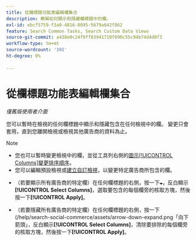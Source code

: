 ```yaml
---
title: 從欄標題功能表編輯欄集合
description: 瞭解如何顯示和隱藏欄標題中的欄。
exl-id: ebcf5759-f3a0-4816-8095-5679a642f862
feature: Search Common Tasks, Search Custom Data Views
source-git-commit: a438e0c24f9ff83941710f890c55c94b74d4d0f3
workflow-type: tm+mt
source-wordcount: '191'
ht-degree: 0%

---
```


# 從欄標題功能表編輯欄集合

<!-- Doesn't include instructions for legacy Portfolios views; not available for Reports -->

*僅舊版使用者介面*

您可以暫時在檢視的任何欄標題中顯示和隱藏包含在任何檢視中的欄。 變更只會套用，直到您離開檢視或檢視其他廣告商的資料為止。

>[!NOTE]
>
>* 您也可以暫時變更檢視中的欄，並從工具列右側的[圖示[!UICONTROL Columns]變更排序順序](/help/search-social-commerce/common-tasks/data-views/ad-hoc-settings/column-set-edit-sort-icon.md)。
>* 您可以編輯預設檢視或[建立自訂檢視](/help/search-social-commerce/common-tasks/data-views/custom-default-views-manage.md#create-custom-view)，以變更特定廣告商所包含的欄。

* （若要顯示所有廣告商的特定欄）在任何欄標題的右側，按一下![向下箭頭](/help/search-social-commerce/assets/arrow-down-expand.png "向下箭頭")，反白顯示&#x200B;**[!UICONTROL Select Columns]**，選取要包含的每個欄旁的核取方塊，然後按一下&#x200B;**[!UICONTROL Apply]**。

* （若要隱藏所有廣告商的特定欄）在任何欄標題的右側，按一下(/help/search-social-commerce/assets/arrow-down-expand.png「向下箭頭」，反白顯示&#x200B;**[!UICONTROL Select Columns]**，清除要排除的每個欄旁的核取方塊，然後按一下&#x200B;**[!UICONTROL Apply]**。
